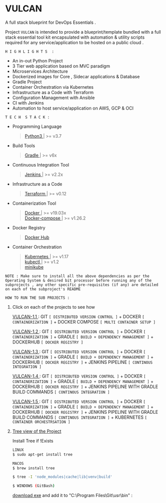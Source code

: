 # VULCAN 

A full stack blueprint for DevOps Essentials .

Project `VULCAN` is intended to provide a blueprint/template bundled with a full stack essential tool kit encapsulated with automation & utility scripts required for any service/application to be hosted on a public cloud . 

`H I G H L I G H T S  :`

- An in-out Python Project
- 3 Tier web application based on MVC paradigm
- Microservices Architecture 
- Dockerized images for Core , Sidecar applications & Database
- Gradle Project 
- Container Orchestration via Kubernetes 
- Infrastructure as a Code with Terraform
- Configuration Management with Ansible
- CI with Jenkins 
- Automation to host service/application on  AWS, GCP & OCI 

`T E C H  S T A C K :`
	
- Programming Language 
   > [ Python3 ](https://www.python.org/downloads/) | >= v3.7 

- Build Tools 
   > [ Gradle ](https://gradle.org/install/) | >= v6x 

- Continuous Integration Tool 
  > [ Jenkins ](https://www.jenkins.io/doc/) | >= v2.2x 

- Infrastructure as a Code 
  > [ Terraform ](https://www.terraform.io/downloads.html) | >= v0.12 

- Containerization Tool 
  > [ Docker ](https://docs.docker.com/engine/install/) | >= v19.03x <br /> 
  > [ Docker-compose ](https://docs.docker.com/compose/install/) | >= v1.26.2

- Docker Registry 
  > [ Docker Hub ](https://docs.docker.com/docker-hub/) 

- Container Orchestration 
  > [ Kubernetes ](https://kubernetes.io/docs/tasks/tools/) | >= v1.17 <br /> 
  > [ kubectl ](https://kubernetes.io/docs/tasks/tools/install-kubectl/) | >= v1.2 <br /> 
  > [ minikube ](https://minikube.sigs.k8s.io/docs/start/) 

`NOTE : Make sure to install all the above dependencies as per the Operating System & desired bit processor before running any of the subprojects , any other specific pre-requisites (if any) are detailed on each of the subproject's README` <br /> 


`HOW TO RUN THE SUB PROJECTS :`

1. Click on each of the projects to see how 

    [ VULCAN-1.1 ](https://github.com/KVSDURGASURESH/VULCAN/tree/master/vulcan-1.1/README.md ) : GIT `[ DISTRIBUTED VERSION CONTROL ]` + DOCKER `[ CONTAINERIZATION ]` + DOCKER COMPOSE `[ MULTI CONTAINER SETUP ]`

    [ VULCAN-1.2 ](https://github.com/KVSDURGASURESH/VULCAN/tree/master/vulcan-1.2/README.md ) : GIT `[ DISTRIBUTED VERSION CONTROL ]` + DOCKER `[ CONTAINERIZATION ]` + GRADLE `[ BUILD + DEPENDENCY MANAGEMENT ]` +  DOCKERHUB `[ DOCKER REGISTRY ]`

    [ VULCAN-1.3 ](https://github.com/KVSDURGASURESH/VULCAN/tree/master/vulcan-1.3/README.md ) : GIT `[ DISTRIBUTED VERSION CONTROL ]` + DOCKER `[ CONTAINERIZATION ]` + GRADLE `[ BUILD + DEPENDENCY MANAGEMENT ]` +  DOCKERHUB `[ DOCKER REGISTRY ]` + JENKINS PIPELINE `[ CONTINOUS INTEGRATION ]`

    [ VULCAN-1.4 ](https://github.com/KVSDURGASURESH/VULCAN/tree/master/vulcan-1.4/README.md ) : GIT `[ DISTRIBUTED VERSION CONTROL ]` + DOCKER `[ CONTAINERIZATION ]` + GRADLE `[ BUILD + DEPENDENCY MANAGEMENT ]` +  DOCKERHUB `[ DOCKER REGISTRY ]` + JENKINS PIPELINE WITH GRADLE BUILD COMMANDS `[ CONTINOUS INTEGRATION ]`

    [ VULCAN-1.5 ](https://github.com/KVSDURGASURESH/VULCAN/tree/master/vulcan-1.5/README.md ) : GIT `[ DISTRIBUTED VERSION CONTROL ]` + DOCKER `[ CONTAINERIZATION ]` + GRADLE `[ BUILD + DEPENDENCY MANAGEMENT ]` +  DOCKERHUB `[ DOCKER REGISTRY ]` + JENKINS PIPELINE WITH GRADLE BUILD COMMANDS `[ CONTINOUS INTEGRATION ]` + KUBERNETES `[ CONTAINER ORCHESTRSATION ]`



2. [ Tree view of the Project  ](https://github.com/KVSDURGASURESH/VULCAN/tree/master/treeView.md )

      Install Tree if !Exists 

      ```bash
      LINUX
      $ sudo apt-get install tree

      MACOS
      $ brew install tree
      ```
      
      ```bash
      $ tree -I 'node_modules|cache|lib|venv|build'
      ```

      ```bash
      $ WINDOWS (GitBash)
      ```

      [download exe](http://gnuwin32.sourceforge.net/packages/tree.htm) 
      and add it to "C:\Program Files\Git\usr\bin" :










